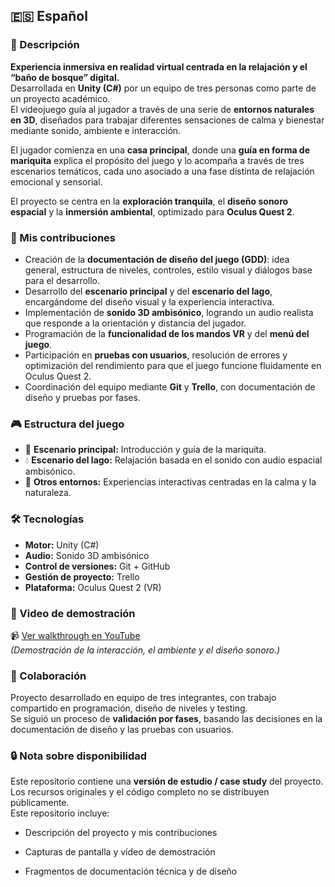 ## 🇪🇸 Español

### 🧾 Descripción
**Experiencia inmersiva en realidad virtual centrada en la relajación y el “baño de bosque” digital.**  
Desarrollada en **Unity (C#)** por un equipo de tres personas como parte de un proyecto académico.  
El videojuego guía al jugador a través de una serie de **entornos naturales en 3D**, diseñados para trabajar diferentes sensaciones de calma y bienestar mediante sonido, ambiente e interacción.

El jugador comienza en una **casa principal**, donde una **guía en forma de mariquita** explica el propósito del juego y lo acompaña a través de tres escenarios temáticos, cada uno asociado a una fase distinta de relajación emocional y sensorial.

El proyecto se centra en la **exploración tranquila**, el **diseño sonoro espacial** y la **inmersión ambiental**, optimizado para **Oculus Quest 2**.

### 🧩 Mis contribuciones
- Creación de la **documentación de diseño del juego (GDD)**: idea general, estructura de niveles, controles, estilo visual y diálogos base para el desarrollo.  
- Desarrollo del **escenario principal** y del **escenario del lago**, encargándome del diseño visual y la experiencia interactiva.  
- Implementación de **sonido 3D ambisónico**, logrando un audio realista que responde a la orientación y distancia del jugador.  
- Programación de la **funcionalidad de los mandos VR** y del **menú del juego**.  
- Participación en **pruebas con usuarios**, resolución de errores y optimización del rendimiento para que el juego funcione fluidamente en Oculus Quest 2.  
- Coordinación del equipo mediante **Git** y **Trello**, con documentación de diseño y pruebas por fases.

### 🎮 Estructura del juego
- 🌲 **Escenario principal:** Introducción y guía de la mariquita.  
- 💧 **Escenario del lago:** Relajación basada en el sonido con audio espacial ambisónico.  
- 🌅 **Otros entornos:** Experiencias interactivas centradas en la calma y la naturaleza.  

### 🛠️ Tecnologías
- **Motor:** Unity (C#)  
- **Audio:** Sonido 3D ambisónico  
- **Control de versiones:** Git + GitHub  
- **Gestión de proyecto:** Trello  
- **Plataforma:** Oculus Quest 2 (VR)

### 🎥 Video de demostración
📹 [Ver walkthrough en YouTube](https://youtu.be/oRMXH5Szlqo)  
*(Demostración de la interacción, el ambiente y el diseño sonoro.)*

### 👥 Colaboración
Proyecto desarrollado en equipo de tres integrantes, con trabajo compartido en programación, diseño de niveles y testing.  
Se siguió un proceso de **validación por fases**, basando las decisiones en la documentación de diseño y las pruebas con usuarios.

### 🔒 Nota sobre disponibilidad
Este repositorio contiene una **versión de estudio / case study** del proyecto.  
Los recursos originales y el código completo no se distribuyen públicamente.  
Este repositorio incluye:
- Descripción del proyecto y mis contribuciones  
- Capturas de pantalla y vídeo de demostración
  
- Fragmentos de documentación técnica y de diseño  

